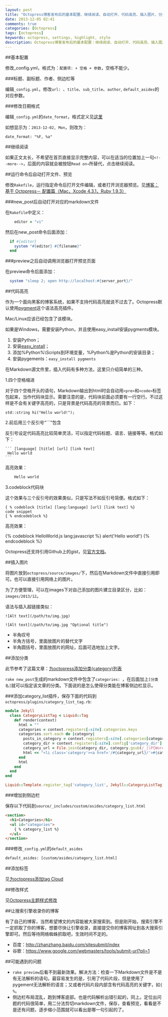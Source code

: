 ```yaml
---
layout: post
title: "Octopress博客发布后的基本配置、继续阅读、自动打开、代码高亮、插入图片、分类标签、修改样式"
date: 2013-12-05 02:41
comments: true
categories: [Octopress]
tags: [octopress]
keywords: octopress, settings, highlight, style
description: Octopress博客发布后的基本配置：继续阅读、自动打开、代码高亮、插入图片、分类标签、修改样式
---
```


##基本配置

修改_config.yml，格式为：`配置项: + 空格 + 参数`，空格不能少。

###标题、副标题、作者、侧边栏等

编辑`_config.yml`，修改`url: `、`title`、`sub_title`、`author`, `default_asides`的对应参数。

###修改日期格式

编辑`_config.yml`的`date_format`，格式定义见[这里](http://www.ruby-doc.org/core-1.9.2/Time.html#method-i-strftime)

如想显示为：`2013-12-02, Mon`，则改为：

    date_format: "%F, %a"

##继续阅读

如果正文太长，不希望在首页直接显示完整内容，可以在适当的位置加上一句`<!--more-->`，后面的内容就会被按钮`Read on→`所替代，点击继续阅读。

<!--more-->

##运行命令后自动打开文件、预览

修改`Rakefile`，运行指定命令后打开文件编辑，或者打开浏览器预览。见[博客：基于 Octopress－ 配置篇（Mac，Xcode 4.3.1，Ruby 1.9.3）](http://imwuyu.me/talk-about/configuring-octopress.html/)

###new_post后自动打开对应的markdown文件

在`Rakefile`中定义：

``` ruby
	editor = "vi"
```

然后在new_post命令后面添加：

``` ruby
  if #{editor}
    system "#{editor} #{filename}"
  end
```

###preview之后自动调用浏览器打开预览页面

在preview命令后面添加：

``` ruby
  system "sleep 2; open http://localhost:#{server_port}/"
```

##代码高亮

作为一个面向黑客的博客系统，如果不支持代码高亮就说不过去了。Octopress默认使用[pygment](http://pygments.org/)这个语法高亮插件。

Mac/Linux应该已经包含了该模块。

如果是Windows，需要安装Python，并且使用easy_install安装pygments模块。

1. 安装Python；
2. 安装[easy_install](https://pypi.python.org/pypi/setuptools)；
3. 添加%Python%\Scripts到环境变量，%Python%是Python的安装目录；
4. 安装pygements：`easy_install pygments`

在Markdown源文件里，插入代码有多种方法，这里只介绍简单的三种。

1.四个空格缩进

对于四个空格开头的语句，Markdown输出到html时会自动用`<pre>`和`<code>`标签包起来，当作代码块显示。需要注意的是，代码块前面必须要有一行空行。不过这样是不会有关键字高亮的，只是背景是代码高亮的背景而已。如下：

	std::string hi("Hello world!");

2.前后用三个反引号“```”包含

反引号设定代码高亮比较简单灵活，可以指定代码标题、语言、链接等等。格式如下：

    ``` [language] [title] [url] [link text]
     Hello world
    ```
高亮效果：

``` c++
    Hello world
```

3.codeblock代码块

这个效果与三个反引号的效果类似，只是写法不如反引号简便。格式如下：

    { % codeblock [title] [lang:language] [url] [link text] %}
    code snippet
    { % endcodeblock %}
    
高亮效果：

{% codeblock HelloWorld.js lang:javascript %}
    alert('Hello world!')
{% endcodeblock %}

Octopress还支持引用Github上的gist，见[官方文档](http://octopress.org/docs/blogging/code/)。

##插入图片

将图片放到`octopress/source/images/`下，然后在Markdown文件中直接引用即可。也可以直接引用网络上的图片。

为了方便管理，可以在images下对自己添加的图片建立目录区分，比如：`images/2013/12`。

语法与插入超链接类似：

    ![Alt text](/path/to/img.jpg)

    ![Alt text](/path/to/img.jpg "Optional title")
    
* 半角叹号
* 半角方括号，里面放图片的替代文字
* 半角圆括号，里面放图片的网址，后面可选地加上文字。

##添加分类

此节参考了这篇文章：[为octopress添加分类(category)列表](http://codemacro.com/2012/07/18/add-category-list-to-octopress/)

`rake new_post`生成的markdown文件中包含了`categories: `，在后面加上`[分类名]`就可以指定该文章的分类。下面说的是怎么使得分类能在博客侧边栏显示。

###添加category_list插件，保存下面的代码到`octopress/plugins/category_list_tag.rb`:

``` ruby category_list_tag.rb
module Jekyll
  class CategoryListTag < Liquid::Tag
    def render(context)
      html = ""
      categories = context.registers[:site].categories.keys
      categories.sort.each do |category|
        posts_in_category = context.registers[:site].categories[category].size
        category_dir = context.registers[:site].config['category_dir']
        category_url = File.join(category_dir, category.gsub(/_|\P{Word}/, '-').gsub(/-{2,}/, '-').downcase)
        html << "<li class='category'><a href='/#{category_url}/'>#{category} (#{posts_in_category})</a></li>\n"
      end
      html
    end
  end
end

Liquid::Template.register_tag('category_list', Jekyll::CategoryListTag)
```

###增加到侧边栏

保存以下代码到`source/_includes/custom/asides/category_list.html`

``` html category_list.html
<section>
  <h1>Categories</h1>
  <ul id="categories">
    { % category_list %}
  </ul>
</section>
```

###修改`_config.yml`的`default_asides`

``` xml
default_asides: [custom/asides/category_list.html]
```

##添加标签

见[为octopress添加tag Cloud](http://codemacro.com/2012/07/18/add-tag-to-octopress/)

##修改样式

见[Octopress主题样式修改](http://812lcl.github.io/blog/2013/10/27/octopresszhu-ti-yang-shi-xiu-gai/)

##让搜索引擎收录你的博客

有了自己的博客，当然希望博文的内容能被大家搜索到。但是刚开始，搜索引擎不一定抓取了你的博客，想要尽快让引擎收录，直接提交你的博客网址到各大搜索引擎即可。然后等待网络蜘蛛抓取吧，生效时间不定的。

* 百度：http://zhanzhang.baidu.com/sitesubmit/index
* 谷歌：https://www.google.com/webmasters/tools/submit-url?pli=1

##可能遇到的问题

* `rake preview`后看不到最新效果。解决方法：检查一下Markdown文件是不是有无法解析的语句。最容易发生的是，引用了代码片段，但是使用了pygement无法解析的语言；又或者代码片段内部含有代码高亮的关键字，如`{ %`。
* 侧边栏布局混乱，跑到博客底部。也是代码解析出错引起的，同上。定位出问题的代码很简单，用二分法剪切markdown文件，保存，查看预览，看看是不是还有问题，逐步缩小范围就可以看出是哪一句引起的了。
